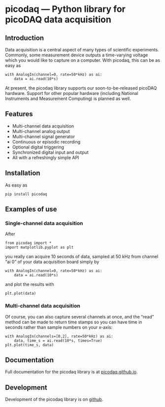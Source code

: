 # picodaq — Python library for picoDAQ data acquisition

## Introduction

Data acquisition is a central aspect of many types of scientific
experiments. Commonly, some measurement device outputs a time-varying
voltage which you would like to capture on a computer. With picodaq,
this can be as easy as

    with AnalogIn(channel=0, rate=50*kHz) as ai:
        data = ai.read(10*s)

At present, the picodaq library supports our soon-to-be-released
picoDAQ hardware. Support for other popular hardware (including National
Instruments and Measurement Computing) is planned as well.

## Features

* Multi-channel data acquisition
* Multi-channel analog output
* Multi-channel signal generator
* Continuous or episodic recording
* Optional digital triggering
* Synchronized digital input and output
* All with a refreshingly simple API

## Installation

As easy as

    pip install picodaq
    

## Examples of use

### Single-channel data acquisition

After

    from picodaq import *
    import matplotlib.pyplot as plt
    
you really can acquire 10 seconds of data, sampled at 50 kHz from
channel “ai 0” of your data acquisition board simply by

    with AnalogIn(channel=0, rate=50*kHz) as ai:
        data = ai.read(10*s)

and plot the results with

    plt.plot(data)

### Multi-channel data acquisition

Of course, you can also capture several channels at once, and the
“read” method can be made to return time stamps so you can have time
in seconds rather than sample numbers on your x-axis:

    with AnalogIn(channels=[0,2], rate=50*kHz) as ai:
        data, time_s = ai.read(10*s, times=True)
    plt.plot(time_s, data)


## Documentation

Full documentation for the picodaq library is at [picodaq.github.io](https://picodaq.github.io).


## Development

Development of the picodaq library is on [github](https://github.com/picodaq/picodaq).
